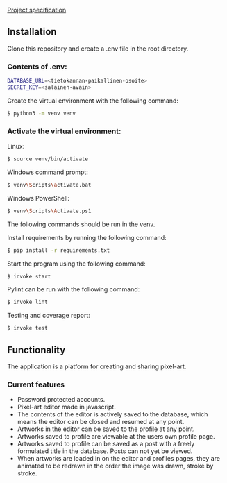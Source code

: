 [Project specification](documentation/project_specification.md)

## Installation
Clone this repository and create a .env file in the root directory.

### Contents of .env:
```bash
DATABASE_URL=<tietokannan-paikallinen-osoite>
SECRET_KEY=<salainen-avain>
```

Create the virtual environment with the following command:
```bash
$ python3 -m venv venv
```

### Activate the virtual environment:  
Linux:
```bash
$ source venv/bin/activate
```
Windows command prompt:
```bash
$ venv\Scripts\activate.bat
```
Windows PowerShell:
```bash
$ venv\Scripts\Activate.ps1
```

The following commands should be run in the venv.

Install requirements by running the following command:
```bash
$ pip install -r requirements.txt
```

Start the program using the following command:
```bash
$ invoke start
```

Pylint can be run with the following command:
```bash
$ invoke lint
```

Testing and coverage report:
```bash
$ invoke test
```

## Functionality
The application is a platform for creating and sharing pixel-art.
### Current features
- Password protected accounts.
- Pixel-art editor made in javascript.
- The contents of the editor is actively saved to the database, which means the editor can be closed and resumed at any point.
- Artworks in the editor can be saved to the profile at any point.
- Artworks saved to profile are viewable at the users own profile page.
- Artworks saved to profile can be saved as a post with a freely formulated title in the database. Posts can not yet be viewed.
- When artworks are loaded in on the editor and profiles pages, they are animated to be redrawn in the order the image was drawn, stroke by stroke.
